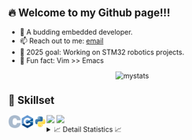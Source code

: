 ## 🔥 Welcome to my Github page!!!

- 🔫 A budding embedded developer.
- 📫 Reach out to me: [email](mailto:ryan.hsu06190619@gmail.com)
- 🎒 2025 goal: Working on STM32 robotics projects.
- 🤡 Fun fact: Vim >> Emacs
<p align="center"> <img src="https://github-stats-alpha.vercel.app/api?username=KaidenHsu&cc=222&tc=9ab&ic=47d&bc=000" alt="mystats" /></p>

## 🔨 Skillset

<img align="left" alt="c" width="26px" src="https://github.com/devicons/devicon/blob/master/icons/c/c-original.svg" />
<img align="left" alt="cplusplus" width="26px" src="https://github.com/devicons/devicon/blob/master/icons/cplusplus/cplusplus-original.svg" />
<img align="left" alt="Terminal" width="26px" src="https://github.com/devicons/devicon/blob/master/icons/python/python-original.svg" />
<img align="linux" width="33px" src="https://cdn.jsdelivr.net/gh/devicons/devicon/icons/linux/linux-original.svg" />
<img align="linux" width="33px" src="https://www.st.com/content/dam/category-pages/microcontrollers-microprocessors-catalog-item/subbrand-stm32.svg" />
<details>
<summary>📈 Detail Statistics 📈</summary>
<br>
My Github Stats

![](http://github-profile-summary-cards.vercel.app/api/cards/profile-details?username=KaidenHsu&theme=rose_pine) 

![](http://github-profile-summary-cards.vercel.app/api/cards/repos-per-language?username=KaidenHsu&theme=rose_pine) 
![](http://github-profile-summary-cards.vercel.app/api/cards/most-commit-language?username=KaidenHsu&theme=rose_pine)

</details>
